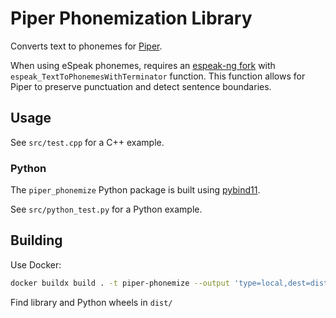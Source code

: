 # Piper Phonemization Library

Converts text to phonemes for [Piper](https://github.com/rhasspy/piper).

When using eSpeak phonemes, requires an [espeak-ng fork](https://github.com/rhasspy/espeak-ng) with `espeak_TextToPhonemesWithTerminator` function.
This function allows for Piper to preserve punctuation and detect sentence boundaries.


## Usage

See `src/test.cpp` for a C++ example.

### Python

The `piper_phonemize` Python package is built using [pybind11](https://pybind11.readthedocs.io).

See `src/python_test.py` for a Python example.


## Building

Use Docker:

``` sh
docker buildx build . -t piper-phonemize --output 'type=local,dest=dist'
```

Find library and Python wheels in `dist/`

